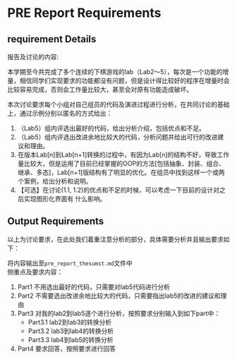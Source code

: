 # PRE Report Requirements

## requirement Details

报告及讨论的内容:  

本学期⾄今共完成了多个连续的下棋游戏的lab（Lab2〜5），每次是⼀个功能的增量，相信同学们实现要求的功能都没有问题，但是设计得⽐较好的程序在增量时会⽐较容易完成，否则会⼯作量⽐较⼤，甚⾄会对原有功能造成破坏。

本次讨论要求每个⼩组对⾃⼰组员的代码及演进过程进⾏分析，在共同讨论的基础上，通过⽰例分别以匿名的⽅式给出：

1. （Lab5）组内评选出最好的代码，给出分析介绍，包括优点和不⾜。  
2. （Lab5）组内评选出改进余地⽐较⼤的代码，分析问题并给出可⾏的改进建议和理由。  
3. 在版本Lab\[n\]到Lab\[n+1\]转换的过程中，有因为Lab\[n\]的结构不好，导致⼯作量⽐较⼤，但是运⽤了⽬前已经掌握的OOP的⽅法\[包括抽象、封装、组合、继承、多态\]，Lab\[n+1\]版结构有了明显的优化。在组员中找到这样⼀个或两个案例，给出分析和说明。  
4. 【可选】在讨论(1.1, 1.2)的优点和不⾜的时候，可以考虑⼀下⽬前的设计对之后实现图形化界⾯有
什么影响。  

## Output Requirements

以上为讨论要求，在此处我们着重注意分析的部分，具体需要分析并且输出要求如下：  

将内容输出至`pre_report_thesumst.md`文件中  
侧重点及要求内容：  

1. Part1 不用选出最好的代码，只需要对lab5代码进行分析  
2. Part2 不需要选出改进余地比较大的代码，只需要指出lab5的改进的建议和理由
3. Part3 对我的lab2到lab5逐个进行分析，按照要求分别输入到如下part中：  
    - Part3.1 lab2到lab3的转换分析  
    - Part3.2 lab3到lab4的转换分析  
    - Part3.3 lab4到lab5的转换分析
4. Part4 要求回答，按照要求进行回答
